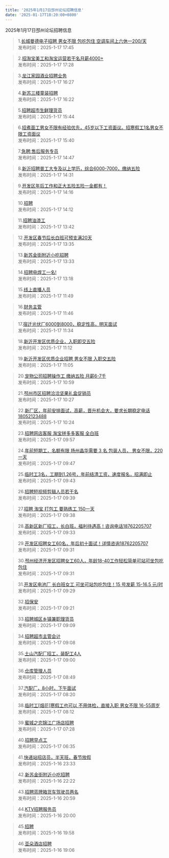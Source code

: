 ```yaml
---
title: '2025年1月17日邳州论坛招聘信息'
date: '2025-01-17T18:20:00+0800'
---
```

2025年1月17日邳州论坛招聘信息
<!--more-->
>1.[长城曼德电子招聘 男女不限 包吃包住 空调车间上六休一200/天](https://www.pzzc.net/forum.php?mod=viewthread&tid=10484763)<br>
>发布时间：2025-1-17 17:45

>2.[招淘宝美工和淘宝运营若干名月薪4000+](https://www.pzzc.net/forum.php?mod=viewthread&tid=10484760)<br>
>发布时间：2025-1-17 17:28

>3.[龙江家园酒业招聘业务](https://www.pzzc.net/forum.php?mod=viewthread&tid=10484755)<br>
>发布时间：2025-1-17 16:27

>4.[新苏三楼童装招聘](https://www.pzzc.net/forum.php?mod=viewthread&tid=10484753)<br>
>发布时间：2025-1-17 16:22

>5.[招聘超市生鲜理货员](https://www.pzzc.net/forum.php?mod=viewthread&tid=10484746)<br>
>发布时间：2025-1-17 15:44

>6.[招煮面工男女不限有经验优先，45岁以下工资面议。招寒假工1名男女不限工资面议](https://www.pzzc.net/forum.php?mod=viewthread&tid=10484745)<br>
>发布时间：2025-1-17 15:40

>7.[急聘:售后服务专员](https://www.pzzc.net/forum.php?mod=viewthread&tid=10484737)<br>
>发布时间：2025-1-17 14:47

>8.[新沂招聘普工大专及以上学历，综合6000-7000，缴纳五险](https://www.pzzc.net/forum.php?mod=viewthread&tid=10484735)<br>
>发布时间：2025-1-17 14:31

>9.[开发区年后工作和正大五险五险一金都有！](https://www.pzzc.net/forum.php?mod=viewthread&tid=10484732)<br>
>发布时间：2025-1-17 14:16

>10.[招聘](https://www.pzzc.net/forum.php?mod=viewthread&tid=10484731)<br>
>发布时间：2025-1-17 14:12

>11.[招聘油漆工](https://www.pzzc.net/forum.php?mod=viewthread&tid=10484727)<br>
>发布时间：2025-1-17 13:42

>12.[开发区春节后长白班可预支满20天](https://www.pzzc.net/forum.php?mod=viewthread&tid=10484726)<br>
>发布时间：2025-1-17 13:35

>13.[新苏金街附近小吃招聘](https://www.pzzc.net/forum.php?mod=viewthread&tid=10484725)<br>
>发布时间：2025-1-17 13:33

>14.[招聘电焊工一名!](https://www.pzzc.net/forum.php?mod=viewthread&tid=10484723)<br>
>发布时间：2025-1-17 13:18

>15.[线上直播人员](https://www.pzzc.net/forum.php?mod=viewthread&tid=10484715)<br>
>发布时间：2025-1-17 11:49

>16.[财务主管](https://www.pzzc.net/forum.php?mod=viewthread&tid=10484710)<br>
>发布时间：2025-1-17 11:46

>17.[宿迁光伏厂6000到8000，稳定性高，明天面试](https://www.pzzc.net/forum.php?mod=viewthread&tid=10484708)<br>
>发布时间：2025-1-17 11:34

>18.[新沂开发区优质企业，入职即交五险](https://www.pzzc.net/forum.php?mod=viewthread&tid=10484704)<br>
>发布时间：2025-1-17 11:12

>19.[新沂开发区优质企业招聘 男女不限 入职交五险](https://www.pzzc.net/forum.php?mod=viewthread&tid=10484703)<br>
>发布时间：2025-1-17 11:05

>20.[宠物公司招聘操作工 缴纳五险 月薪6-7千](https://www.pzzc.net/forum.php?mod=viewthread&tid=10484702)<br>
>发布时间：2025-1-17 10:59

>21.[邳州市区招聘洽洽坚果礼盒促销员](https://www.pzzc.net/forum.php?mod=viewthread&tid=10484695)<br>
>发布时间：2025-1-17 10:27

>22.[新厂区，年前安排面试，高薪，晋升机会大，要求长期稳定电话18052123488](https://www.pzzc.net/forum.php?mod=viewthread&tid=10484694)<br>
>发布时间：2025-1-17 10:24

>23.[招聘网店客服 淘宝拼多多客服 全白班](https://www.pzzc.net/forum.php?mod=viewthread&tid=10484686)<br>
>发布时间：2025-1-17 09:57

>24.[年前短期工，名额有限
扬州晶华需要 3 名 包装人员，
男女不限，220 一天](https://www.pzzc.net/forum.php?mod=viewthread&tid=10484684)<br>
>发布时间：2025-1-17 09:47

>25.[临时工3名，工期到1.26号，年前结清工资，速度报名，招满即止](https://www.pzzc.net/forum.php?mod=viewthread&tid=10484681)<br>
>发布时间：2025-1-17 09:43

>26.[招聘短视频剪辑人员若干名](https://www.pzzc.net/forum.php?mod=viewthread&tid=10484679)<br>
>发布时间：2025-1-17 09:39

>27.[招聘 淘宝 打包工   要熟练工 150一天](https://www.pzzc.net/forum.php?mod=viewthread&tid=10484676)<br>
>发布时间：2025-1-17 09:38

>28.[高新区新厂招工，长白班，福利待遇高！咨询电话18762205707](https://www.pzzc.net/forum.php?mod=viewthread&tid=10484674)<br>
>发布时间：2025-1-17 09:33

>29.[开发区招聘女工60名，年后初十面试！详情咨询18762205707](https://www.pzzc.net/forum.php?mod=viewthread&tid=10484673)<br>
>发布时间：2025-1-17 09:31

>30.[邳州经济开发区招聘女工60人，年龄18-40工作轻松简单可站可坐包吃包住](https://www.pzzc.net/forum.php?mod=viewthread&tid=10484672)<br>
>发布时间：2025-1-17 09:31

>31.[开发区电池厂 长白班女工 可坐可站包吃包住！15 号发薪 15-16.5 元/时](https://www.pzzc.net/forum.php?mod=viewthread&tid=10484671)<br>
>发布时间：2025-1-17 09:29

>32.[招保安](https://www.pzzc.net/forum.php?mod=viewthread&tid=10484667)<br>
>发布时间：2025-1-17 09:21

>33.[招聘城区乡镇兼职理货员](https://www.pzzc.net/forum.php?mod=viewthread&tid=10484665)<br>
>发布时间：2025-1-17 09:09

>34.[招聘超市主管会计](https://www.pzzc.net/forum.php?mod=viewthread&tid=10484664)<br>
>发布时间：2025-1-17 09:08

>35.[土山汽配厂招工，装配工4人](https://www.pzzc.net/forum.php?mod=viewthread&tid=10484662)<br>
>发布时间：2025-1-17 09:00

>36.[仓库管理人员](https://www.pzzc.net/forum.php?mod=viewthread&tid=10484659)<br>
>发布时间：2025-1-17 08:49

>37.[汽配厂，8小时，下午面试](https://www.pzzc.net/forum.php?mod=viewthread&tid=10484650)<br>
>发布时间：2025-1-17 08:20

>38.[临时工[烟花]寒假工也可以
不用体检，直接入职
男女不限  16-55周岁](https://www.pzzc.net/forum.php?mod=viewthread&tid=10484649)<br>
>发布时间：2025-1-17 08:12

>39.[蜜城之恋锦江广场店招聘](https://www.pzzc.net/forum.php?mod=viewthread&tid=10484647)<br>
>发布时间：2025-1-17 07:28

>40.[招聘早点工](https://www.pzzc.net/forum.php?mod=viewthread&tid=10484637)<br>
>发布时间：2025-1-17 06:35

>41.[快递站招店员，半天班，春节放假](https://www.pzzc.net/forum.php?mod=viewthread&tid=10484634)<br>
>发布时间：2025-1-16 23:33

>42.[新苏金街附近小吃招聘](https://www.pzzc.net/forum.php?mod=viewthread&tid=10484630)<br>
>发布时间：2025-1-16 22:22

>43.[招聘蓝牌箱货车驾驶员两名](https://www.pzzc.net/forum.php?mod=viewthread&tid=10484626)<br>
>发布时间：2025-1-16 20:59

>44.[KTV招聘服务员](https://www.pzzc.net/forum.php?mod=viewthread&tid=10484622)<br>
>发布时间：2025-1-16 20:00

>45.[招聘](https://www.pzzc.net/forum.php?mod=viewthread&tid=10484621)<br>
>发布时间：2025-1-16 19:58

>46.[亚朵酒店招聘](https://www.pzzc.net/forum.php?mod=viewthread&tid=10484613)<br>
>发布时间：2025-1-16 19:06

